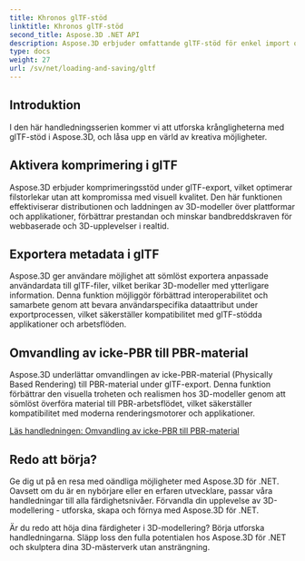 ```yaml
---
title: Khronos glTF-stöd
linktitle: Khronos glTF-stöd
second_title: Aspose.3D .NET API
description: Aspose.3D erbjuder omfattande glTF-stöd för enkel import och export av 3D-modeller i glTF-format, vilket förbättrar interoperabilitet och effektiviserar arbetsflöden för 3D-innehåll.
type: docs
weight: 27
url: /sv/net/loading-and-saving/gltf
---
```

## Introduktion

I den här handledningsserien kommer vi att utforska krångligheterna med glTF-stöd i Aspose.3D, och låsa upp en värld av kreativa möjligheter.

## Aktivera komprimering i glTF

Aspose.3D erbjuder komprimeringsstöd under glTF-export, vilket optimerar filstorlekar utan att kompromissa med visuell kvalitet. Den här funktionen effektiviserar distributionen och laddningen av 3D-modeller över plattformar och applikationer, förbättrar prestandan och minskar bandbreddskraven för webbaserade och 3D-upplevelser i realtid.

## Exportera metadata i glTF

Aspose.3D ger användare möjlighet att sömlöst exportera anpassade användardata till glTF-filer, vilket berikar 3D-modeller med ytterligare information. Denna funktion möjliggör förbättrad interoperabilitet och samarbete genom att bevara användarspecifika dataattribut under exportprocessen, vilket säkerställer kompatibilitet med glTF-stödda applikationer och arbetsflöden.

## Omvandling av icke-PBR till PBR-material

Aspose.3D underlättar omvandlingen av icke-PBR-material (Physically Based Rendering) till PBR-material under glTF-export. Denna funktion förbättrar den visuella troheten och realismen hos 3D-modeller genom att sömlöst överföra material till PBR-arbetsflödet, vilket säkerställer kompatibilitet med moderna renderingsmotorer och applikationer.


[Läs handledningen: Omvandling av icke-PBR till PBR-material](non-pbr-to-pbr-material-conversion)

## Redo att börja?

Ge dig ut på en resa med oändliga möjligheter med Aspose.3D för .NET. Oavsett om du är en nybörjare eller en erfaren utvecklare, passar våra handledningar till alla färdighetsnivåer. Förvandla din upplevelse av 3D-modellering - utforska, skapa och förnya med Aspose.3D för .NET.

Är du redo att höja dina färdigheter i 3D-modellering? Börja utforska handledningarna. Släpp loss den fulla potentialen hos Aspose.3D för .NET och skulptera dina 3D-mästerverk utan ansträngning.
